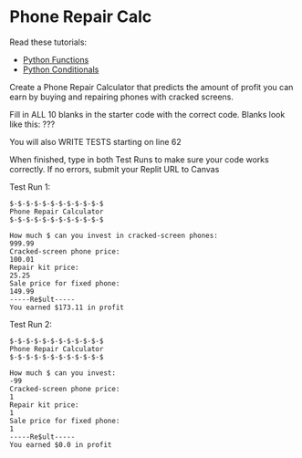 # Phone Repair Calc

Read these tutorials:
- [Python Functions](/apcsp\py\pythonfunctions)
- [Python Conditionals](https://www.w3schools.com/python/python_conditions.asp)

Create a Phone Repair Calculator that predicts the amount of profit you can earn by buying and repairing phones with cracked screens.

Fill in ALL 10 blanks in the starter code with the correct code.
Blanks look like this: ???

You will also WRITE TESTS starting on line 62

When finished, type in both Test Runs to make sure your code works correctly. If no errors, submit your Replit URL to Canvas

Test Run 1:
```
$-$-$-$-$-$-$-$-$-$-$-$
Phone Repair Calculator
$-$-$-$-$-$-$-$-$-$-$-$

How much $ can you invest in cracked-screen phones:
999.99
Cracked-screen phone price:
100.01
Repair kit price:
25.25
Sale price for fixed phone:
149.99
-----Re$ult-----
You earned $173.11 in profit
```

Test Run 2:
```
$-$-$-$-$-$-$-$-$-$-$-$
Phone Repair Calculator
$-$-$-$-$-$-$-$-$-$-$-$

How much $ can you invest:
-99
Cracked-screen phone price:
1
Repair kit price:
1
Sale price for fixed phone:
1
-----Re$ult-----
You earned $0.0 in profit
```

  